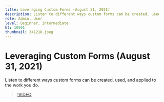 ```yaml
---
title: Leveraging Custom Forms (August 31, 2021)
description: Listen to different ways custom forms can be created, used, and applied to the work you do.
role: Admin, User
level: Beginner, Intermediate
kt: 10001
thumbnail: 341218.jpeg
---
```


# Leveraging Custom Forms (August 31, 2021)

Listen to different ways custom forms can be created, used, and applied to the work you do.

>[!VIDEO](https://video.tv.adobe.com/v/341218/?quality=12&learn=on)
